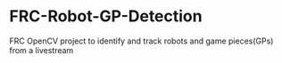 # FRC-Robot-GP-Detection
FRC OpenCV project to identify and track robots and game pieces(GPs) from a livestream
